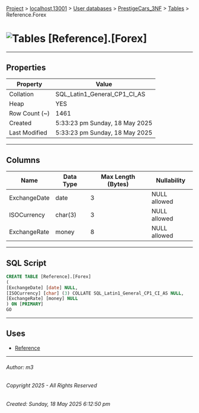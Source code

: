 #### 

[Project](../../../../index.md) > [localhost,13001](../../../index.md) > [User databases](../../index.md) > [PrestigeCars_3NF](../index.md) > [Tables](Tables.md) > Reference.Forex

# ![Tables](../../../../Images/Table32.png) [Reference].[Forex]

---

## <a name="#properties"></a>Properties

| Property | Value |
|---|---|
| Collation | SQL_Latin1_General_CP1_CI_AS |
| Heap | YES |
| Row Count (~) | 1461 |
| Created | 5:33:23 pm Sunday, 18 May 2025 |
| Last Modified | 5:33:23 pm Sunday, 18 May 2025 |


---

## <a name="#columns"></a>Columns

| Name | Data Type | Max Length (Bytes) | Nullability |
|---|---|---|---|
| ExchangeDate | date | 3 | NULL allowed |
| ISOCurrency | char(3) | 3 | NULL allowed |
| ExchangeRate | money | 8 | NULL allowed |


---

## <a name="#sqlscript"></a>SQL Script

```sql
CREATE TABLE [Reference].[Forex]
(
[ExchangeDate] [date] NULL,
[ISOCurrency] [char] (3) COLLATE SQL_Latin1_General_CP1_CI_AS NULL,
[ExchangeRate] [money] NULL
) ON [PRIMARY]
GO

```


---

## <a name="#uses"></a>Uses

* [Reference](../Security/Schemas/dbo_Reference.md)


---

###### Author:  m3

###### Copyright 2025 - All Rights Reserved

###### Created: Sunday, 18 May 2025 6:12:50 pm

